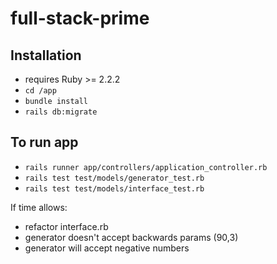 # full-stack-prime

## Installation
- requires Ruby >= 2.2.2
- `cd /app`
- `bundle install`
- `rails db:migrate`

## To run app
- `rails runner app/controllers/application_controller.rb`
- `rails test test/models/generator_test.rb`
- `rails test test/models/interface_test.rb`


If time allows:
- refactor interface.rb
- generator doesn't accept backwards params (90,3)
- generator will accept negative numbers
